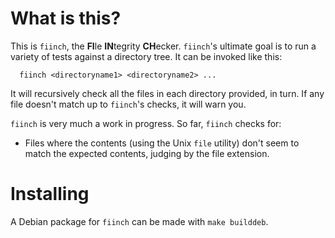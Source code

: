 # What is this?

This is `fiinch`, the **FI**le **IN**tegrity **CH**ecker. `fiinch`'s ultimate goal is to run a variety of tests against a directory tree. It can be invoked like this:

```
  fiinch <directoryname1> <directoryname2> ...
```

It will recursively check all the files in each directory provided, in turn. If any file doesn't match up to `fiinch`'s checks, it will warn you.

`fiinch` is very much a work in progress. So far, `fiinch` checks for:

* Files where the contents (using the Unix `file` utility) don't seem to match the expected contents, judging by the file extension.

# Installing

A Debian package for `fiinch` can be made with `make builddeb`.
